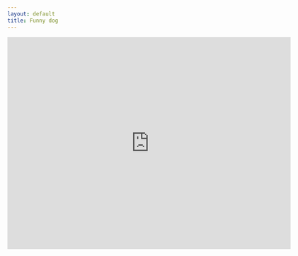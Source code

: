 ```yaml
---
layout: default
title: Funny dog
---
```


<iframe width="640" height="480" src="https://www.youtube-nocookie.com/embed/GQw-aEk05qY" title="Funny dog" frameborder="0" allowfullscreen></iframe>
